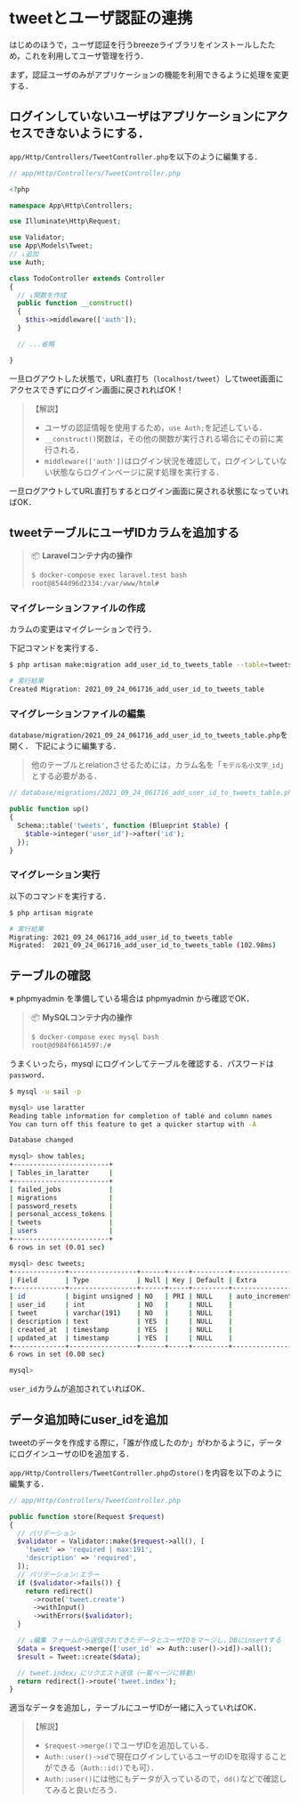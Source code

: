 # tweetとユーザ認証の連携

はじめのほうで，ユーザ認証を行うbreezeライブラリをインストールしたため，これを利用してユーザ管理を行う．

まず，認証ユーザのみがアプリケーションの機能を利用できるように処理を変更する．

## ログインしていないユーザはアプリケーションにアクセスできないようにする．

`app/Http/Controllers/TweetController.php`を以下のように編集する．

```php
// app/Http/Controllers/TweetController.php

<?php

namespace App\Http\Controllers;

use Illuminate\Http\Request;

use Validator;
use App\Models\Tweet;
// ↓追加
use Auth;

class TodoController extends Controller
{
  // ↓関数を作成
  public function __construct()
  {
    $this->middleware(['auth']);
  }

  // ...省略

}

```

一旦ログアウトした状態で，URL直打ち（`localhost/tweet`）してtweet画面にアクセスできずにログイン画面に戻されればOK！

> 【解説】
>
> - ユーザの認証情報を使用するため，`use Auth;`を記述している．
> - `__construct()`関数は，その他の関数が実行される場合にその前に実行される．
> - `middleware(['auth'])`はログイン状況を確認して，ログインしていない状態ならログインページに戻す処理を実行する．

一旦ログアウトしてURL直打ちするとログイン画面に戻される状態になっていればOK．


## tweetテーブルにユーザIDカラムを追加する

>📦 **Laravelコンテナ内の操作**
>
>```bash
>$ docker-compose exec laravel.test bash
>root@8544d96d2334:/var/www/html#
>```

### マイグレーションファイルの作成

カラムの変更はマイグレーションで行う．

下記コマンドを実行する．

```bash
$ php artisan make:migration add_user_id_to_tweets_table --table=tweets

# 実行結果
Created Migration: 2021_09_24_061716_add_user_id_to_tweets_table
```

### マイグレーションファイルの編集

`database/migration/2021_09_24_061716_add_user_id_to_tweets_table.php`を開く．
下記にように編集する．

>他のテーブルとrelationさせるためには，カラム名を「`モデル名小文字_id`」とする必要がある．

```php
// database/migrations/2021_09_24_061716_add_user_id_to_tweets_table.php

public function up()
{
  Schema::table('tweets', function (Blueprint $table) {
    $table->integer('user_id')->after('id');
  });
}

```

### マイグレーション実行

以下のコマンドを実行する．

```bash
$ php artisan migrate

# 実行結果
Migrating: 2021_09_24_061716_add_user_id_to_tweets_table
Migrated:  2021_09_24_061716_add_user_id_to_tweets_table (102.98ms)
```


## テーブルの確認

※ phpmyadmin を準備している場合は phpmyadmin から確認でOK．

>📦 **MySQLコンテナ内の操作**
>
>```bash
>$ docker-compose exec mysql bash
>root@d984f6614597:/#
>```

うまくいったら，mysql にログインしてテーブルを確認する．パスワードは`password`．

```bash
$ mysql -u sail -p

mysql> use laratter
Reading table information for completion of table and column names
You can turn off this feature to get a quicker startup with -A

Database changed

mysql> show tables;
+------------------------+
| Tables_in_laratter     |
+------------------------+
| failed_jobs            |
| migrations             |
| password_resets        |
| personal_access_tokens |
| tweets                 |
| users                  |
+------------------------+
6 rows in set (0.01 sec)

mysql> desc tweets;
+-------------+-----------------+------+-----+---------+----------------+
| Field       | Type            | Null | Key | Default | Extra          |
+-------------+-----------------+------+-----+---------+----------------+
| id          | bigint unsigned | NO   | PRI | NULL    | auto_increment |
| user_id     | int             | NO   |     | NULL    |                |
| tweet       | varchar(191)    | NO   |     | NULL    |                |
| description | text            | YES  |     | NULL    |                |
| created_at  | timestamp       | YES  |     | NULL    |                |
| updated_at  | timestamp       | YES  |     | NULL    |                |
+-------------+-----------------+------+-----+---------+----------------+
6 rows in set (0.00 sec)

mysql>

```

`user_id`カラムが追加されていればOK．


## データ追加時にuser_idを追加

tweetのデータを作成する際に，「誰が作成したのか」がわかるように，データにログインユーザのIDを追加する．

`app/Http/Controllers/TweetController.php`の`store()`を内容を以下のように編集する．

```php
// app/Http/Controllers/TweetController.php

public function store(Request $request)
{
  // バリデーション
  $validator = Validator::make($request->all(), [
    'tweet' => 'required | max:191',
    'description' => 'required',
  ]);
  // バリデーション:エラー
  if ($validator->fails()) {
    return redirect()
      ->route('tweet.create')
      ->withInput()
      ->withErrors($validator);
  }

  // ↓編集 フォームから送信されてきたデータとユーザIDをマージし，DBにinsertする
  $data = $request->merge(['user_id' => Auth::user()->id])->all();
  $result = Tweet::create($data);

  // tweet.index」にリクエスト送信（一覧ページに移動）
  return redirect()->route('tweet.index');
}

```

適当なデータを追加し，テーブルにユーザIDが一緒に入っていればOK．

> 【解説】
>
> - `$request->merge()`でユーザIDを追加している．
> - `Auth::user()->id`で現在ログインしているユーザのIDを取得することができる（`Auth::id()`でも可）．
> - `Auth::user()`には他にもデータが入っているので，`dd()`などで確認してみると良いだろう．


